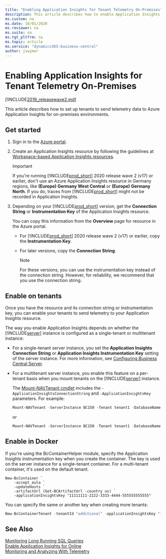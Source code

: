 ```yaml
---
title: "Enabling Application Insights for Tenant Telemetry On-Premises"
description: This article describes how to enable Application Insights for telemetry on-premises. 
ms.custom: na
ms.date: 10/01/2020
ms.reviewer: na
ms.suite: na
ms.tgt_pltfrm: na
ms.topic: article
ms.service: "dynamics365-business-central"
author: jswymer
---
```


# Enabling Application Insights for Tenant Telemetry On-Premises

[!INCLUDE[2019_releasewave2.md](../includes/2019_releasewave2.md)]

This article describes how to set up tenants to send telemetry data to Azure Application Insights for on-premises environments.

<!--
> [!IMPORTANT]
> If you using [!INCLUDE[prod_short](../includes/prod_short.md)] 2020 release wave 2 (v17) or earlier, emitting data to Azure Application Insights resources in Germany regions, like **(Europe) Germany West Central** or **(Europe) Germany North** , doesn't work. Until this issue is fixed, the mitigation is to create an Azure Application Insights resource in a region outside of Germany. Then, when the issue has been fixed, move the resource to the preferred region.
-->

## <a name="ApplicationInsights"></a>Get started

1. Sign in to the [Azure portal](https://portal.azure.com).
2. Create an Application Insights resource by following the guidelines at [Workspace-based Application Insights resources](/azure/azure-monitor/app/create-workspace-resource).

    > [!IMPORTANT]
    > If you're running [!INCLUDE[prod_short](../includes/prod_short.md)] 2020 release wave 2 (v17) or earlier, don't use an Azure Application Insights resource in Germany regions, like **(Europe) Germany West Central** or **(Europe) Germany North**. If you do, traces from [!INCLUDE[prod_short](../includes/prod_short.md)] might not be recorded in Application Insights.

3. Depending on your [!INCLUDE[prod_short](../includes/prod_short.md)] version, get the **Connection String** or **Instrumentation Key** of the Application Insights resource.

    You can copy this information from the **Overview** page for resource in the Azure portal.

    - For [!INCLUDE[prod_short](../includes/prod_short.md)] 2020 release wave 2 (v17) or earlier, copy the **Instrumentation Key**.

    - For later versions, copy the **Connection String**.

        > [!NOTE]
        > For these versions, you can use the instrumentation key instead of the connection string. However, for reliability, we recommend that you use the connection string.  

## Enable on tenants

Once you have the resource and its connection string or instrumentation key, you can enable your tenants to send telemetry to your Application Insights resource.

The way you enable Application Insights depends on whether the [!INCLUDE[server](../developer/includes/server.md)] instance is configured as a single-tenant or multitenant instance:

- For a single-tenant server instance, you set the **Application Insights Connection String** or **Application Insights Instrumentation Key** setting of the server instance. For more information, see [Configuring Business Central Server](configure-server-instance.md#General).

- For a multitenant server instance, you enable this feature on a per-tenant basis when you mount tenants on the [!INCLUDE[server](../developer/includes/server.md)] instance.

    The [Mount-NAVTenant cmdlet](/powershell/module/microsoft.dynamics.nav.management/mount-navtenant?view=businesscentral-ps) includes the `-ApplicationInsightsConnectionString` and `-ApplicationInsightsKey` parameters. For example:

    ```powershell
    Mount-NAVTenant -ServerInstance BC150 -Tenant tenant1 -DatabaseName "Demo Database BC (18-0)" -DatabaseServer localhost -DatabaseInstance BCDEMO -ApplicationInsightsConnectionString InstrumentationKey=11111111-2222-3333-4444-555555555555;IngestionEndpoint=https://westeurope-1.in.applicationinsights.azure.com/
    ```

    or

    ```powershell
    Mount-NAVTenant -ServerInstance BC150 -Tenant tenant1 -DatabaseName "Demo Database BC (18-0)" -DatabaseServer localhost -DatabaseInstance BCDEMO -ApplicationInsightsKey 11111111-2222-3333-4444-555555555555
    ```

## Enable in Docker

If you're using the BcContainerHelper module, specify the Application Insights instrumentation key when you create the container. The key is used on the server instance for a single-tenant container. For a multi-tenant container, it's used on the default tenant.

```
New-BcContainer `
    -accept_eula `
    -updateHosts `
    -artifactUrl (Get-BCArtifactUrl -country us) `
    -applicationInsightsKey "11111111-2222-3333-4444-555555555555" 
```

You can specify the same or another key when creating more tenants:

```powershell
New-BcContainerTenant -tenantId "additional" -applicationInsightsKey "11111111-2222-3333-4444-555555555555" 
```

## See Also

[Monitoring Long Running SQL Queries](monitor-long-running-sql-queries-event-log.md)  
[Enable Application Insights for Online](tenant-admin-center-telemetry.md#appinsights)  
[Monitoring and Analyzing With Telemetry](telemetry-overview.md)  
